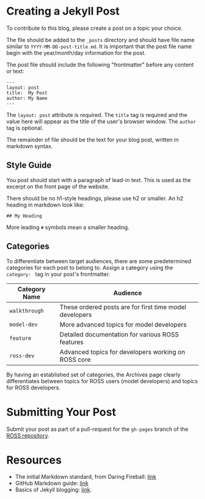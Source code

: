 # Creating a Jekyll Post

To contribute to this blog, please create a post on a topic your choice.

The file should be added to the `_posts` directory and should have file name similar to `YYYY-MM-DD-post-title.md`.
It is important that the post file name begin with the year/month/day information for the post.

The post file should include the following "frontmatter" before any content or text:
```
---
layout: post
title:  My Post
author: My Name
---
```

The `layout: post` attribute is required.
The `title` tag is required and the value here will appear as the title of the user's browser window.
The `author` tag is optional.

The remainder of file should be the text for your blog post, written in markdown syntax.

## Style Guide

You post should start with a paragraph of lead-in text.
This is used as the excerpt on the front page of the website.

There should be no h1-style headings, please use h2 or smaller.
An h2 heading in markdown look like:
```
## My Heading
```
More leading `#` symbols mean a smaller heading.

## Categories

To differentiate between target audiences, there are some predetermined categories for each post to belong to.
Assign a category using the `category: ` tag in your post's frontmatter.

| Category Name | Audience |
|---------------|----------|
| `walkthrough` | These ordered posts are for first time model developers |
| `model-dev`   | More advanced topics for model developers |
| `feature`     | Detailed documentation for various ROSS features |
| `ross-dev`    | Advanced topics for developers working on ROSS core |

By having an established set of categories, the Archives page clearly differentiates between topics for ROSS users (model developers) and topics for ROSS developers.

# Submitting Your Post

Submit your post as part of a pull-request for the `gh-pages` branch of the [ROSS repository](https://github.com/carothersc/ROSS/tree/gh-pages).

# Resources

- The initial Markdown standard, from Daring Fireball: [link](http://daringfireball.net/projects/markdown/)
- GitHub Markdown guide: [link](https://help.github.com/articles/basic-writing-and-formatting-syntax/)
- Basics of Jekyll blogging: [link](http://jekyll.tips/guide/blogging/).
